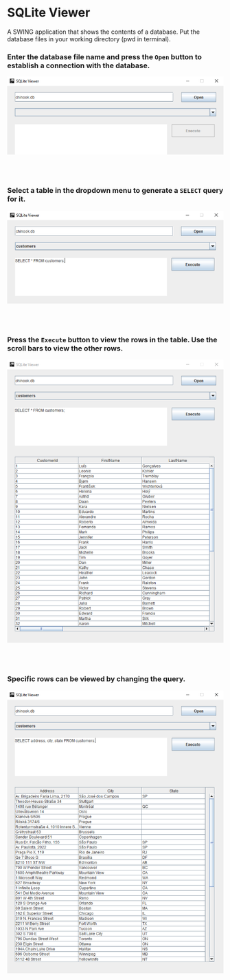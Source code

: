 # SQLite Viewer

A SWING application that shows the contents of a database. Put the database files in your working directory (pwd in terminal).

### Enter the database file name and press the ```Open``` button to establish a connection with the database.
![Alt text](images/step1.png?raw=true "Choose database")

<br/><br/>
### Select a table in the dropdown menu to generate a ```SELECT``` query for it.
![Alt text](images/step2.png?raw=true "Select table")

<br/><br/>
### Press the ```Execute``` button to view the rows in the table. Use the scroll bars to view the other rows.
![Alt text](images/step3.png?raw=true "Execute query")

<br/><br/>
### Specific rows can be viewed by changing the query.
![Alt text](images/step4.png?raw=true "Change query")
